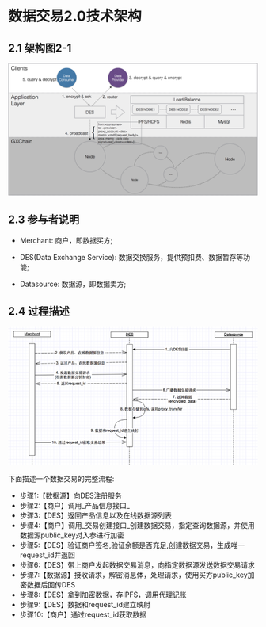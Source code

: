 # 数据交易2.0技术架构

## 2.1 架构图2-1

![](./assets/architecture.jpg)

## 2.3 参与者说明

* Merchant: 商户，即数据买方;

* DES\(Data Exchange Service\): 数据交换服务，提供预扣费、数据暂存等功能;

* Datasource: 数据源，即数据卖方;

## 2.4 过程描述

![](./assets/flow.png)

下面描述一个数据交易的完整流程:

- 步骤1:【数据源】向DES注册服务
- 步骤2:【商户】调用_产品信息接口_
- 步骤3:【DES】返回产品信息以及在线数据源列表
- 步骤4:【商户】调用_交易创建接口_创建数据交易，指定查询数据源，并使用数据源public\_key对入参进行加密
- 步骤5:【DES】验证商户签名,验证余额是否充足,创建数据交易，生成唯一request\_id并返回
- 步骤6:【DES】带上商户发起数据交易消息，向指定数据源发送数据交易请求
- 步骤7:【数据源】接收请求，解密消息体，处理请求，使用买方public_key加密数据后回传DES
- 步骤8:【DES】拿到加密数据，存IPFS，调用代理记账
- 步骤9:【DES】数据和request\_id建立映射
- 步骤10:【商户】通过request\_id获取数据
